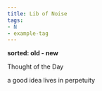 ```yaml
---
title: Lib of Noise 
tags: 
- N
- example-tag
---
```


**sorted: old - new**


Thought of the Day

a good idea lives in perpetuity

